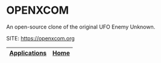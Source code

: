 # OPENXCOM

 An open-source clone of the original UFO Enemy Unknown.

 SITE: https://openxcom.org

 | [Applications](https://portable-linux-apps.github.io/apps.html) | [Home](https://portable-linux-apps.github.io)
 | --- | --- |
